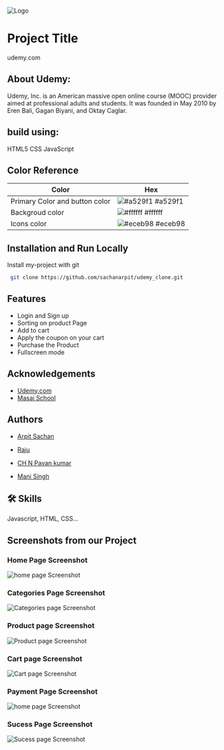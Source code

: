 
![Logo](https://i.ibb.co/QnJ7Bws/default-meta-image-v2-2-1-removebg-preview.png)

    
# Project Title

udemy.com
## About Udemy:
Udemy, Inc. is an American massive open online course (MOOC) provider aimed at professional adults and students. It was founded in May 2010 by Eren Bali, Gagan Biyani, and Oktay Caglar.

## build using:
HTML5
CSS
JavaScript


## Color Reference

| Color             | Hex                                                                |
| ----------------- | ------------------------------------------------------------------ |
| Primary Color and button color | ![#a529f1](https://via.placeholder.com/10/a529f1?text=+) #a529f1 |
| Backgroud color | ![#ffffff](https://via.placeholder.com/10/ffffff?text=+) #ffffff |
| Icons color | ![#eceb98](https://via.placeholder.com/10/eceb98?text=+) #eceb98 |





## Installation and Run Locally

Install my-project with git

```bash
 git clone https://github.com/sachanarpit/udemy_clone.git
```
    
## Features

- Login and Sign up
- Sorting on product Page
- Add to cart
- Apply the coupon on your cart 
- Purchase the Product
- Fullscreen mode
## Acknowledgements

 - [Udemy.com](https://www.udemy.com/)
 - [Masai School](https://masaischool.com/)
  
## Authors

-  [Arpit Sachan](https://github.com/sachanarpit/)

- [Raju](https://github.com/rajujai)

- [CH N Pavan kumar](https://github.com/pavan997)

- [Mani Singh](https://github.com/manisingh2160)
## 🛠 Skills
Javascript, HTML, CSS...

  
## Screenshots from our Project
### Home Page Screenshot
![home page Screenshot](https://i.ibb.co/LCtxpwk/screencapture-udemy-clone-project-netlify-app-2021-08-18-14-18-58.png?text=homepage+Screenshot+Here)

### Categories Page Screenshot
![Categories page Screenshot](https://i.ibb.co/St6rkYs/screencapture-file-D-New-folder-udemy-udemy-clone-pages-categories-html-2021-08-17-00-39-35.png?text=homepage+Screenshot+Here)

### Product page Screenshot
![Product page Screenshot](https://i.ibb.co/BP8x75K/screencapture-file-D-New-folder-udemy-udemy-clone-pages-product-html-2021-08-17-00-24-35.png?text=homepage+Screenshot+Here)

### Cart page Screenshot
![Cart page Screenshot](https://i.ibb.co/BGZFwfw/screencapture-file-D-New-folder-udemy-udemy-clone-pages-cart-html-2021-08-17-00-30-36.png?text=homepage+Screenshot+Here)
  
### Payment Page Screenshot
![home page Screenshot](https://i.ibb.co/BzHZ8h6/screencapture-file-D-New-folder-udemy-udemy-clone-pages-checkout-html-2021-08-17-00-34-21.png?text=homepage+Screenshot+Here)

### Sucess Page Screenshot
![Sucess page Screenshot](https://i.ibb.co/ch4W0xX/screencapture-file-D-New-folder-udemy-udemy-clone-pages-pay-Success-html-2021-08-17-00-35-28.png?text=homepage+Screenshot+Here)
